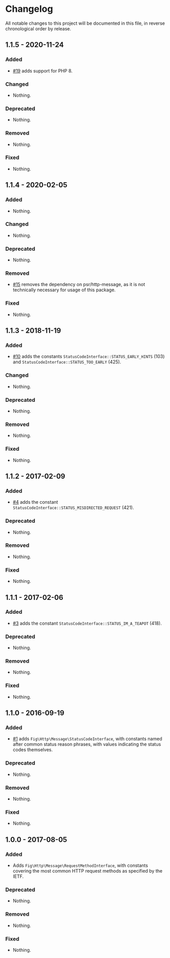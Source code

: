 # Changelog

All notable changes to this project will be documented in this file, in reverse chronological order by release.

## 1.1.5 - 2020-11-24

### Added

- [#19](https://github.com/php-fig/http-message-util/pull/19) adds support for PHP 8.

### Changed

- Nothing.

### Deprecated

- Nothing.

### Removed

- Nothing.

### Fixed

- Nothing.

## 1.1.4 - 2020-02-05

### Added

- Nothing.

### Changed

- Nothing.

### Deprecated

- Nothing.

### Removed

- [#15](https://github.com/php-fig/http-message-util/pull/15) removes the dependency on psr/http-message, as it is not
  technically necessary for usage of this package.

### Fixed

- Nothing.

## 1.1.3 - 2018-11-19

### Added

- [#10](https://github.com/php-fig/http-message-util/pull/10) adds the
  constants `StatusCodeInterface::STATUS_EARLY_HINTS` (103) and
  `StatusCodeInterface::STATUS_TOO_EARLY` (425).

### Changed

- Nothing.

### Deprecated

- Nothing.

### Removed

- Nothing.

### Fixed

- Nothing.

## 1.1.2 - 2017-02-09

### Added

- [#4](https://github.com/php-fig/http-message-util/pull/4) adds the constant
  `StatusCodeInterface::STATUS_MISDIRECTED_REQUEST` (421).

### Deprecated

- Nothing.

### Removed

- Nothing.

### Fixed

- Nothing.

## 1.1.1 - 2017-02-06

### Added

- [#3](https://github.com/php-fig/http-message-util/pull/3) adds the constant
  `StatusCodeInterface::STATUS_IM_A_TEAPOT` (418).

### Deprecated

- Nothing.

### Removed

- Nothing.

### Fixed

- Nothing.

## 1.1.0 - 2016-09-19

### Added

- [#1](https://github.com/php-fig/http-message-util/pull/1) adds
  `Fig\Http\Message\StatusCodeInterface`, with constants named after common status reason phrases, with values
  indicating the status codes themselves.

### Deprecated

- Nothing.

### Removed

- Nothing.

### Fixed

- Nothing.

## 1.0.0 - 2017-08-05

### Added

- Adds `Fig\Http\Message\RequestMethodInterface`, with constants covering the most common HTTP request methods as
  specified by the IETF.

### Deprecated

- Nothing.

### Removed

- Nothing.

### Fixed

- Nothing.
